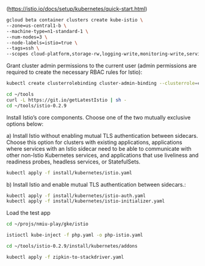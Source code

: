 (https://istio.io/docs/setup/kubernetes/quick-start.html)

```sh
gcloud beta container clusters create kube-istio \
--zone=us-central1-b \
--machine-type=n1-standard-1 \
--num-nodes=3 \
--node-labels=istio=true \
--tags=ssh \
--scopes cloud-platform,storage-rw,logging-write,monitoring-write,service-control,service-management
```

Grant cluster admin permissions to the current user (admin permissions are required to create the necessary RBAC rules for Istio):

```sh
kubectl create clusterrolebinding cluster-admin-binding --clusterrole=cluster-admin --user=$(gcloud config get-value core/account)
```

```sh
cd ~/tools
curl -L https://git.io/getLatestIstio | sh -
cd ~/tools/istio-0.2.9
```

Install Istio’s core components. Choose one of the two mutually exclusive options below:

a) Install Istio without enabling mutual TLS authentication between sidecars. Choose this option for clusters with existing applications, applications where services with an Istio sidecar need to be able to communicate with other non-Istio Kubernetes services, and applications that use liveliness and readiness probes, headless services, or StatefulSets.

```sh
kubectl apply -f install/kubernetes/istio.yaml
```

b) Install Istio and enable mutual TLS authentication between sidecars.:

```sh
kubectl apply -f install/kubernetes/istio-auth.yaml
kubectl apply -f install/kubernetes/istio-initializer.yaml
```

Load the test app

```sh
cd ~/projs/nmiu-play/gke/istio

istioctl kube-inject -f php.yaml -o php-istio.yaml

cd ~/tools/istio-0.2.9/install/kubernetes/addons

kubectl apply -f zipkin-to-stackdriver.yaml
```
